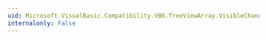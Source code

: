 ```yaml
---
uid: Microsoft.VisualBasic.Compatibility.VB6.TreeViewArray.VisibleChanged
internalonly: False
---
```


